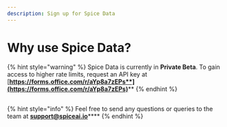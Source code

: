 ```yaml
---
description: Sign up for Spice Data
---
```


# Why use Spice Data?

{% hint style="warning" %}
Spice Data is currently in **Private Beta**. To gain access to higher rate limits, request an API key at [**https://forms.office.com/r/aYp8a7zEPs**](https://forms.office.com/r/aYp8a7zEPs)****
{% endhint %}

##

{% hint style="info" %}
Feel free to send any questions or queries to the team at [**support@spiceai.io**](mailto:team@spiceai.io)****
{% endhint %}
